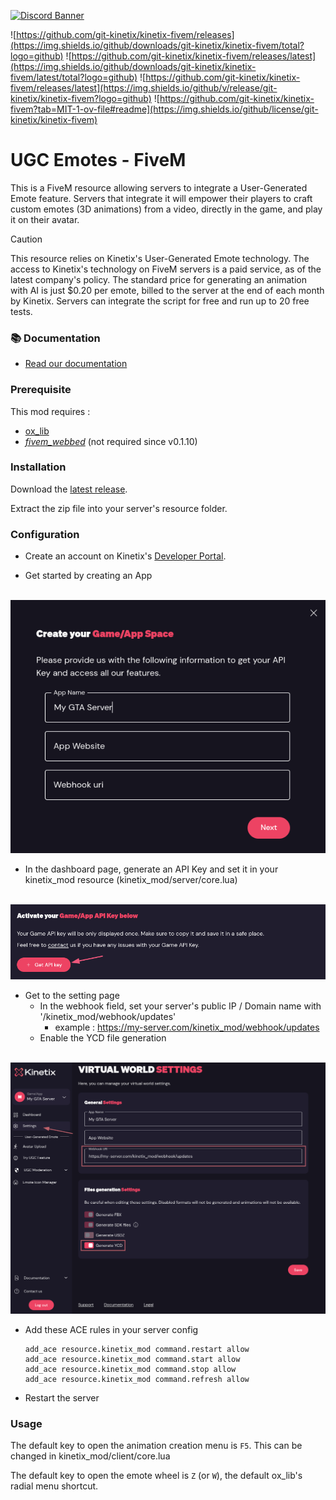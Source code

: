 [![Discord Banner](https://discord.com/api/guilds/1260877834751311912/widget.png?style=banner3)](https://discord.gg/aCrvQcCb7C)

![https://github.com/git-kinetix/kinetix-fivem/releases](https://img.shields.io/github/downloads/git-kinetix/kinetix-fivem/total?logo=github)
![https://github.com/git-kinetix/kinetix-fivem/releases/latest](https://img.shields.io/github/downloads/git-kinetix/kinetix-fivem/latest/total?logo=github)
![https://github.com/git-kinetix/kinetix-fivem/releases/latest](https://img.shields.io/github/v/release/git-kinetix/kinetix-fivem?logo=github)
![https://github.com/git-kinetix/kinetix-fivem?tab=MIT-1-ov-file#readme](https://img.shields.io/github/license/git-kinetix/kinetix-fivem)
  # UGC Emotes - FiveM

This is a FiveM resource allowing servers to integrate a User-Generated Emote feature. Servers that integrate it will empower their players to craft custom emotes (3D animations) from a video, directly in the game, and play it on their avatar. 

> [!CAUTION]  
> This resource relies on Kinetix's User-Generated Emote technology. The access to Kinetix's technology on FiveM servers is a paid service, as of the latest company's policy. The standard price for generating an animation with AI is just $0.20 per emote, billed to the server at the end of each month by Kinetix. Servers can integrate the script for free and run up to 20 free tests.


### 📚 Documentation

- [Read our documentation](https://fivem.docs.kinetix.tech/)

### Prerequisite

This mod requires : 
- [ox_lib](https://github.com/overextended/ox_lib)
- [_fivem_webbed_](https://github.com/Cyntaax/fivem-webbed) (not required since v0.1.10)

### Installation

Download the [latest release](https://github.com/git-kinetix/kinetix-fivem/releases/latest).

Extract the zip file into your server's resource folder.

### Configuration

- Create an account on Kinetix's [Developer Portal](https://portal.kinetix.tech).

- Get started by creating an App

&nbsp;&nbsp;&nbsp;&nbsp;&nbsp;&nbsp;&nbsp;&nbsp;&nbsp;&nbsp;&nbsp;&nbsp;![](game_creation.png)

- In the dashboard page, generate an API Key and set it in your kinetix_mod resource (kinetix_mod/server/core.lua)

&nbsp;&nbsp;&nbsp;&nbsp;&nbsp;&nbsp;&nbsp;&nbsp;&nbsp;&nbsp;&nbsp;&nbsp;![](key_creation.png)

- Get to the setting page
  - In the webhook field, set your server's public IP / Domain name with '/kinetix_mod/webhook/updates' 
    - example : https://my-server.com/kinetix_mod/webhook/updates
  - Enable the YCD file generation

&nbsp;&nbsp;&nbsp;&nbsp;&nbsp;&nbsp;&nbsp;&nbsp;&nbsp;&nbsp;&nbsp;&nbsp;![](settings.png)

- Add these ACE rules in your server config
  ```
  add_ace resource.kinetix_mod command.restart allow
  add_ace resource.kinetix_mod command.start allow
  add_ace resource.kinetix_mod command.stop allow
  add_ace resource.kinetix_mod command.refresh allow
  ```

- Restart the server

### Usage

The default key to open the animation creation menu is `F5`. This can be changed in kinetix_mod/client/core.lua

The default key to open the emote wheel is `Z` (or `W`), the default ox_lib's radial menu shortcut. 
